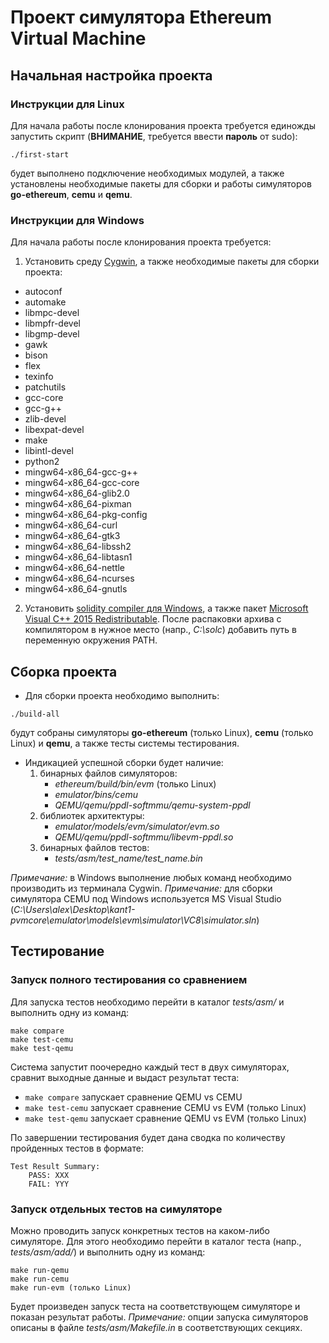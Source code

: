 # Проект симулятора Ethereum Virtual Machine


## Начальная настройка проекта

### Инструкции для Linux

Для начала работы после клонирования проекта требуется единожды запустить скрипт (**ВНИМАНИЕ**, требуется ввести **пароль** от sudo):
```
./first-start
```
будет выполнено подключение необходимых модулей, а также установлены необходимые пакеты для сборки и работы симуляторов **go-ethereum**, **cemu** и **qemu**.

### Инструкции для Windows

Для начала работы после клонирования проекта требуется:
1. Установить среду [Cygwin](https://cygwin.com/install.html), а также необходимые пакеты для сборки проекта:
  * autoconf
  * automake
  * libmpc-devel
  * libmpfr-devel
  * libgmp-devel
  * gawk
  * bison
  * flex
  * texinfo
  * patchutils
  * gcc-core
  * gcc-g++
  * zlib-devel
  * libexpat-devel
  * make
  * libintl-devel
  * python2
  * mingw64-x86_64-gcc-g++
  * mingw64-x86_64-gcc-core
  * mingw64-x86_64-glib2.0
  * mingw64-x86_64-pixman
  * mingw64-x86_64-pkg-config
  * mingw64-x86_64-curl
  * mingw64-x86_64-gtk3
  * mingw64-x86_64-libssh2
  * mingw64-x86_64-libtasn1
  * mingw64-x86_64-nettle
  * mingw64-x86_64-ncurses
  * mingw64-x86_64-gnutls

2. Установить [solidity compiler для Windows](https://github.com/ethereum/solidity/releases/), а также пакет [Microsoft Visual C++ 2015 Redistributable](https://www.microsoft.com/en-us/download/details.aspx?id=52685). После распаковки архива с компилятором в нужное место (напр., *С:\solc*) добавить путь в переменную окружения PATH.


## Сборка проекта

* Для сборки проекта необходимо выполнить:
```
./build-all
```  
будут собраны симуляторы **go-ethereum** (только Linux), **cemu** (только Linux) и **qemu**, а также тесты системы тестирования.

* Индикацией успешной сборки будет наличие:
  1. бинарных файлов симуляторов:
      * *ethereum/build/bin/evm* (только Linux)
      * *emulator/bins/cemu*
      * *QEMU/qemu/ppdl-softmmu/qemu-system-ppdl*
  2. библиотек архитектуры:
      * *emulator/models/evm/simulator/evm.so*
      * *QEMU/qemu/ppdl-softmmu/libevm-ppdl.so*
  3. бинарных файлов тестов:
      * *tests/asm/test_name/test_name.bin*

*Примечание:* в Windows выполнение любых команд необходимо производить из терминала Cygwin.
*Примечание:* для сборки симулятора CEMU под Windows используется MS Visual Studio (*C:\Users\alex\Desktop\kant1-pvmcore\emulator\models\evm\simulator\VC8\simulator.sln*)


## Тестирование


### Запуск полного тестирования со сравнением

Для запуска тестов необходимо перейти в каталог *tests/asm/* и выполнить одну из команд:
```
make compare
make test-cemu
make test-qemu
```  

Система запустит поочередно каждый тест в двух симуляторах, сравнит выходные данные и выдаст результат теста:

* `make compare` запускает сравнение QEMU vs CEMU
* `make test-cemu` запускает сравнение CEMU vs EVM (только Linux)
* `make test-qemu` запускает сравнение QEMU vs EVM (только Linux)

По завершении тестирования будет дана сводка по количеству пройденных тестов в формате:
```
Test Result Summary:
    PASS: XXX
    FAIL: YYY
```


### Запуск отдельных тестов на симуляторе

Можно проводить запуск конкретных тестов на каком-либо симуляторе. Для этого необходимо перейти в каталог теста (напр., *tests/asm/add/*) и выполнить одну из команд:
```
make run-qemu
make run-cemu
make run-evm (только Linux)
```

Будет произведен запуск теста на соответствующем симуляторе и показан результат работы.
*Примечание:* опции запуска симуляторов описаны в файле *tests/asm/Makefile.in* в соответствующих секциях.
